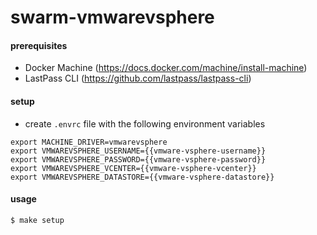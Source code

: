 # swarm-vmwarevsphere

#### prerequisites
- Docker Machine (https://docs.docker.com/machine/install-machine)
- LastPass CLI (https://github.com/lastpass/lastpass-cli)

#### setup

- create `.envrc` file with the following environment variables

```
export MACHINE_DRIVER=vmwarevsphere
export VMWAREVSPHERE_USERNAME={{vmware-vsphere-username}}
export VMWAREVSPHERE_PASSWORD={{vmware-vsphere-password}}
export VMWAREVSPHERE_VCENTER={{vmware-vsphere-vcenter}}
export VMWAREVSPHERE_DATASTORE={{vmware-vsphere-datastore}}
```

#### usage

`$ make setup`
